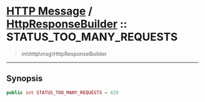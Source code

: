 # [HTTP Message](http.md) / [HttpResponseBuilder](http-HttpResponseBuilder.md) :: STATUS_TOO_MANY_REQUESTS
 > im\http\msg\HttpResponseBuilder
____

## Synopsis
```php
public int STATUS_TOO_MANY_REQUESTS = 429
```
